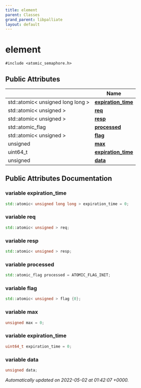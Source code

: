 ```yaml
---
title: element
parent: Classes
grand_parent: libpalliate
layout: default
---
```


# element






`#include <atomic_semaphore.h>`

## Public Attributes

|                | Name           |
| -------------- | -------------- |
| std::atomic< unsigned long long > | **[expiration_time](/libpalliate/generated/Classes/structelement#variable-expiration-time)**  |
| std::atomic< unsigned > | **[req](/libpalliate/generated/Classes/structelement#variable-req)**  |
| std::atomic< unsigned > | **[resp](/libpalliate/generated/Classes/structelement#variable-resp)**  |
| std::atomic_flag | **[processed](/libpalliate/generated/Classes/structelement#variable-processed)**  |
| std::atomic< unsigned > | **[flag](/libpalliate/generated/Classes/structelement#variable-flag)**  |
| unsigned | **[max](/libpalliate/generated/Classes/structelement#variable-max)**  |
| uint64_t | **[expiration_time](/libpalliate/generated/Classes/structelement#variable-expiration-time)**  |
| unsigned | **[data](/libpalliate/generated/Classes/structelement#variable-data)**  |

## Public Attributes Documentation

### variable expiration_time

```cpp
std::atomic< unsigned long long > expiration_time = 0;
```


### variable req

```cpp
std::atomic< unsigned > req;
```


### variable resp

```cpp
std::atomic< unsigned > resp;
```


### variable processed

```cpp
std::atomic_flag processed = ATOMIC_FLAG_INIT;
```


### variable flag

```cpp
std::atomic< unsigned > flag {0};
```


### variable max

```cpp
unsigned max = 0;
```


### variable expiration_time

```cpp
uint64_t expiration_time = 0;
```


### variable data

```cpp
unsigned data;
```



_Automatically updated on 2022-05-02 at 01:42:07 +0000._